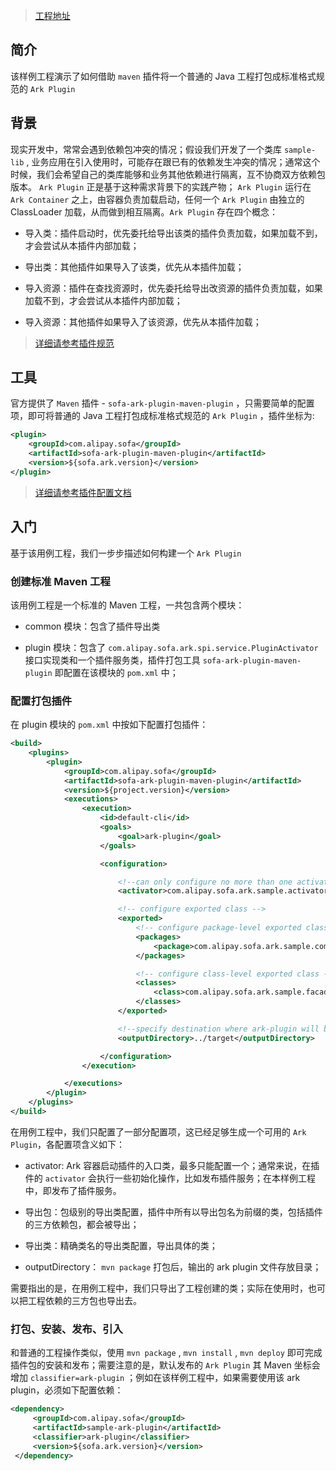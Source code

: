 
> [工程地址](https://github.com/alipay/sofa-ark/tree/master/sofa-ark-samples/sample-ark-plugin)

## 简介
该样例工程演示了如何借助 `maven` 插件将一个普通的 Java 工程打包成标准格式规范的 `Ark Plugin` 

## 背景
现实开发中，常常会遇到依赖包冲突的情况；假设我们开发了一个类库 `sample-lib` , 业务应用在引入使用时，可能存在跟已有的依赖发生冲突的情况；通常这个时候，我们会希望自己的类库能够和业务其他依赖进行隔离，互不协商双方依赖包版本。 `Ark Plugin` 正是基于这种需求背景下的实践产物； `Ark Plugin` 运行在 `Ark Container` 之上，由容器负责加载启动，任何一个 `Ark Plugin` 由独立的 ClassLoader 加载，从而做到相互隔离。`Ark Plugin` 存在四个概念：
* 导入类：插件启动时，优先委托给导出该类的插件负责加载，如果加载不到，才会尝试从本插件内部加载；

* 导出类：其他插件如果导入了该类，优先从本插件加载；

* 导入资源：插件在查找资源时，优先委托给导出改资源的插件负责加载，如果加载不到，才会尝试从本插件内部加载；

* 导入资源：其他插件如果导入了该资源，优先从本插件加载；


> [详细请参考插件规范](./ark-plugin)


## 工具
官方提供了 `Maven` 插件 - `sofa-ark-plugin-maven-plugin` ，只需要简单的配置项，即可将普通的 Java 工程打包成标准格式规范的 `Ark Plugin` ，插件坐标为:

```xml
<plugin>
    <groupId>com.alipay.sofa</groupId>
    <artifactId>sofa-ark-plugin-maven-plugin</artifactId>
    <version>${sofa.ark.version}</version>
</plugin>
```

> [详细请参考插件配置文档](./ark-plugin)

## 入门
基于该用例工程，我们一步步描述如何构建一个 `Ark Plugin` 

### 创建标准 Maven 工程
该用例工程是一个标准的 Maven 工程，一共包含两个模块：
* common 模块：包含了插件导出类

* plugin 模块：包含了 `com.alipay.sofa.ark.spi.service.PluginActivator` 接口实现类和一个插件服务类，插件打包工具 `sofa-ark-plugin-maven-plugin` 即配置在该模块的 `pom.xml` 中；

### 配置打包插件
在 plugin 模块的 `pom.xml` 中按如下配置打包插件：

```xml
<build>
    <plugins>
        <plugin>
            <groupId>com.alipay.sofa</groupId>
            <artifactId>sofa-ark-plugin-maven-plugin</artifactId>
            <version>${project.version}</version>
            <executions>
                <execution>
                    <id>default-cli</id>
                    <goals>
                        <goal>ark-plugin</goal>
                    </goals>

                    <configuration>

                        <!--can only configure no more than one activator-->
                        <activator>com.alipay.sofa.ark.sample.activator.SamplePluginActivator</activator>

                        <!-- configure exported class -->
                        <exported>
                            <!-- configure package-level exported class-->
                            <packages>
                                <package>com.alipay.sofa.ark.sample.common</package>
                            </packages>

                            <!-- configure class-level exported class -->
                            <classes>
                                <class>com.alipay.sofa.ark.sample.facade.SamplePluginService</class>
                            </classes>
                        </exported>

                        <!--specify destination where ark-plugin will be saved, default saved to ${project.build.directory}-->
                        <outputDirectory>../target</outputDirectory>

                    </configuration>
                </execution>

            </executions>
        </plugin>
    </plugins>
</build>
```

在用例工程中，我们只配置了一部分配置项，这已经足够生成一个可用的 `Ark Plugin`，各配置项含义如下：
* activator: Ark 容器启动插件的入口类，最多只能配置一个；通常来说，在插件的 `activator` 会执行一些初始化操作，比如发布插件服务；在本样例工程中，即发布了插件服务。

* 导出包：包级别的导出类配置，插件中所有以导出包名为前缀的类，包括插件的三方依赖包，都会被导出；

* 导出类：精确类名的导出类配置，导出具体的类；

* outputDirectory： `mvn package` 打包后，输出的 ark plugin 文件存放目录；

需要指出的是，在用例工程中，我们只导出了工程创建的类；实际在使用时，也可以把工程依赖的三方包也导出去。

### 打包、安装、发布、引入
和普通的工程操作类似，使用 `mvn package` , `mvn install` , `mvn deploy` 即可完成插件包的安装和发布；需要注意的是，默认发布的 `Ark Plugin` 其 Maven 坐标会增加 `classifier=ark-plugin` ；例如在该样例工程中，如果需要使用该 ark plugin，必须如下配置依赖：

```xml
<dependency>
     <groupId>com.alipay.sofa</groupId>
     <artifactId>sample-ark-plugin</artifactId>
     <classifier>ark-plugin</classifier>
     <version>${sofa.ark.version}</version>
 </dependency>
```


